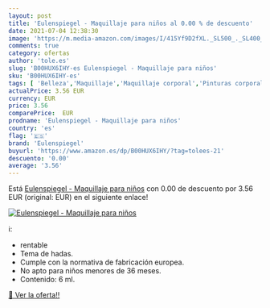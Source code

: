 ```yaml
---
layout: post
title: 'Eulenspiegel - Maquillaje para niños al 0.00 % de descuento'
date: 2021-07-04 12:38:30
image: 'https://m.media-amazon.com/images/I/415Yf9D2fXL._SL500_._SL400_.jpg'
comments: true
category: ofertas
author: 'tole.es'
slug: 'B00HUX6IHY-es Eulenspiegel - Maquillaje para niños'
sku: 'B00HUX6IHY-es'
tags: [ 'Belleza','Maquillaje','Maquillaje corporal','Pinturas corporales','eulenspiegel','maquillaje', ]
actualPrice: 3.56 EUR
currency: EUR
price: 3.56
comparePrice:  EUR
prodname: 'Eulenspiegel - Maquillaje para niños'
country: 'es'
flag: '🇪🇸'
brand: 'Eulenspiegel'
buyurl: 'https://www.amazon.es/dp/B00HUX6IHY/?tag=tolees-21'
descuento: '0.00'
average: '3.56'
---
```


Está [Eulenspiegel - Maquillaje para niños](https://www.amazon.es/dp/B00HUX6IHY/?tag=tolees-21) con 0.00 de descuento por 3.56 EUR (original:  EUR) en el siguiente enlace!

[![Eulenspiegel - Maquillaje para niños](https://m.media-amazon.com/images/I/415Yf9D2fXL._SL500_._SL400_.jpg)](https://www.amazon.es/dp/B00HUX6IHY/?tag=tolees-21)

ℹ️:

- rentable
- Tema de hadas.
- Cumple con la normativa de fabricación europea.
- No apto para niños menores de 36 meses.
- Contenido: 6 ml.

[🛒 Ver la oferta!!](https://www.amazon.es/dp/B00HUX6IHY/?tag=tolees-21)
